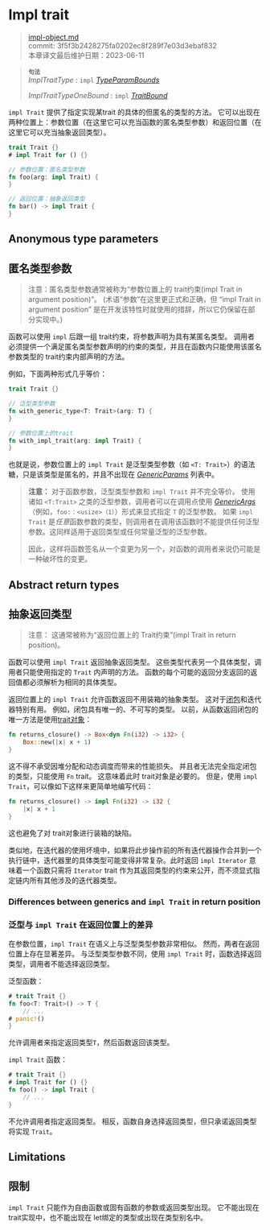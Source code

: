 # Impl trait

>[impl-object.md](https://github.com/rust-lang/reference/blob/master/src/types/impl-object.md)\
>commit: 3f5f3b2428275fa0202ec8f289f7e03d3ebaf832 \
>本章译文最后维护日期：2023-06-11

> **<sup>句法</sup>**\
> _ImplTraitType_ : `impl` [_TypeParamBounds_]
>
> _ImplTraitTypeOneBound_ : `impl` [_TraitBound_]

`impl Trait` 提供了指定实现某trait 的具体的但匿名的类型的方法。
它可以出现在两种位置上：参数位置（在这里它可以充当函数的匿名类型参数）和返回位置（在这里它可以充当抽象返回类型）。

```rust
trait Trait {}
# impl Trait for () {}

// 参数位置：匿名类型参数
fn foo(arg: impl Trait) {
}

// 返回位置：抽象返回类型
fn bar() -> impl Trait {
}
```
## Anonymous type parameters
## 匿名类型参数

> 注意：匿名类型参数通常被称为“参数位置上的 trait约束(impl Trait in argument position)”。
(术语“参数”在这里更正式和正确，但 “impl Trait in argument position” 是在开发该特性时就使用的措辞，所以它仍保留在部分实现中。)

函数可以使用 `impl` 后跟一组 trait约束，将参数声明为具有某匿名类型。
调用者必须提供一个满足匿名类型参数声明的约束的类型，并且在函数内只能使用该匿名参数类型的 trait约束内部声明的方法。

例如，下面两种形式几乎等价：

```rust
trait Trait {}

// 泛型类型参数
fn with_generic_type<T: Trait>(arg: T) {
}

// 参数位置上的trait
fn with_impl_trait(arg: impl Trait) {
}
```

也就是说，参数位置上的 `impl Trait` 是泛型类型参数（如 `<T: Trait>`）的语法糖，只是该类型是匿名的，并且不出现在 [_GenericParams_] 列表中。

> **注意：**
>对于函数参数，泛型类型参数和 `impl Trait` 并不完全等价。
>使用诸如 `<T:Trait>` 之类的泛型参数，调用者可以在调用点使用 [_GenericArgs_]（例如，`foo:：<usize>（1）`）形式来显式指定 `T` 的泛型参数。
>如果 `impl Trait` 是*任意*函数参数的类型，则调用者在调用该函数时不能提供任何泛型参数。这同样适用于返回类型或任何常量泛型的泛型参数。
>
>因此，这样将函数签名从一个变更为另一个，对函数的调用者来说仍可能是一种破坏性的变更。

## Abstract return types
## 抽象返回类型

> 注意： 这通常被称为“返回位置上的 Trait约束”(impl Trait in return position)。

函数可以使用 `impl Trait` 返回抽象返回类型。
这些类型代表另一个具体类型，调用者只能使用指定的 `Trait` 内声明的方法。
函数的每个可能的返回分支返回的返回值都必须解析为相同的具体类型。

返回位置上的 `impl Trait` 允许函数返回不用装箱的抽象类型。
这对于[闭包][closures]和迭代器特别有用。
例如，闭包具有唯一的、不可写的类型。
以前，从函数返回闭包的唯一方法是使用[trait对象][trait object]：

```rust
fn returns_closure() -> Box<dyn Fn(i32) -> i32> {
    Box::new(|x| x + 1)
}
```

这不得不承受因堆分配和动态调度而带来的性能损失。
并且者无法完全指定闭包的类型，只能使用 `Fn` trait。
这意味着此时 trait对象是必要的。
但是，使用 `impl Trait`，可以像如下这样来更简单地编写代码：

```rust
fn returns_closure() -> impl Fn(i32) -> i32 {
    |x| x + 1
}
```

这也避免了对 trait对象进行装箱的缺陷。

类似地，在迭代器的使用坏境中，如果将此步操作前的所有迭代器操作合并到一个执行链中，迭代器里的具体类型可能变得非常复杂。此时返回 `impl Iterator` 意味着一个函数只需将 `Iterator` trait 作为其返回类型的约束来公开，而不须显式指定链内所有其他涉及的迭代器类型。

### Differences between generics and `impl Trait` in return position
### 泛型与 `impl Trait` 在返回位置上的差异

在参数位置，`impl Trait` 在语义上与泛型类型参数非常相似。
然而，两者在返回位置上存在显著差异。
与泛型类型参数不同，使用 `impl Trait` 时，函数选择返回类型，调用者不能选择返回类型。

泛型函数：
```rust
# trait Trait {}
fn foo<T: Trait>() -> T {
    // ...
# panic!()
}
```
允许调用者来指定返回类型`T`，然后函数返回该类型。

`impl Trait` 函数：
```rust
# trait Trait {}
# impl Trait for () {}
fn foo() -> impl Trait {
    // ...
}
```
不允许调用者指定返回类型。
相反，函数自身选择返回类型，但只承诺返回类型将实现 `Trait`。

## Limitations
## 限制

`impl Trait` 只能作为自由函数或固有函数的参数或返回类型出现。
它不能出现在 trait实现中，也不能出现在 let绑定的类型或出现在类型别名中。

[closures]: closure.md
[_GenericArgs_]: ../paths.md#paths-in-expressions
[_GenericParams_]: ../items/generics.md
[_TraitBound_]: ../trait-bounds.md
[trait object]: trait-object.md
[_TypeParamBounds_]: ../trait-bounds.md
